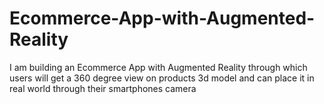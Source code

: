 # Ecommerce-App-with-Augmented-Reality
I am building an Ecommerce App with Augmented Reality through which users will get a 360 degree view on products 3d model and can place it in real world through their smartphones camera 

